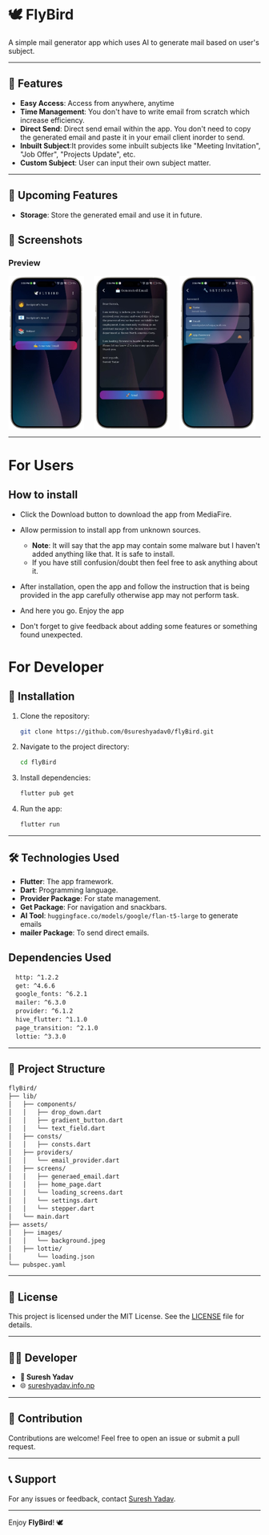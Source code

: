 # 🕊️ FlyBird

A simple mail generator app which uses AI to generate mail based on user's subject.

---

## 🌟 Features

- **Easy Access**: Access from anywhere, anytime
- **Time Management**: You don't have to write email from scratch which increase efficiency.
- **Direct Send**: Direct send email within the app. You don't need to copy the generated email and paste it in your email client inorder to send.
- **Inbuilt Subject**:It provides some inbuilt subjects like "Meeting Invitation", "Job Offer", "Projects Update", etc.
- **Custom Subject**: User can input their own subject matter.

---

## 🌟 Upcoming Features

- **Storage**: Store the generated email and use it in future.

## 📱 Screenshots

### Preview

<center>
<div style="display:flex;gap:20px;">
<img src="https://github.com/0sureshyadav0/flyBird/blob/master/assets/images/img1-removebg-preview.png?raw=true" height = "30%" width="30%">
<img src="https://github.com/0sureshyadav0/flyBird/blob/master/assets/images/img2-removebg-preview.png?raw=true" height = "30%" width="30%">
<img src="https://github.com/0sureshyadav0/flyBird/blob/master/assets/images/img3-removebg-preview.png?raw=true" height = "30%" width="30%">
</div>

</center>

---

# For Users

## How to install

- Click the Download button to download the app from MediaFire.
- Allow permission to install app from unknown sources.

  - **Note**: It will say that the app may contain some malware but I haven't added anything like that. It is safe to install.
  - If you have still confusion/doubt then feel free to ask anything about it.

- After installation, open the app and follow the instruction that is being provided in the app carefully otherwise app may not perform task.
- And here you go. Enjoy the app
- Don't forget to give feedback about adding some features or something found unexpected.

# For Developer

## 🚀 Installation

1. Clone the repository:

   ```bash
   git clone https://github.com/0sureshyadav0/flyBird.git
   ```

2. Navigate to the project directory:

   ```bash
   cd flyBird
   ```

3. Install dependencies:

   ```bash
   flutter pub get
   ```

4. Run the app:
   ```bash
   flutter run
   ```

---

## 🛠️ Technologies Used

- **Flutter**: The app framework.
- **Dart**: Programming language.
- **Provider Package**: For state management.
- **Get Package**: For navigation and snackbars.
- **AI Tool**: `huggingface.co/models/google/flan-t5-large` to generate emails
- **mailer Package**: To send direct emails.

## Dependencies Used

```bash
  http: ^1.2.2
  get: ^4.6.6
  google_fonts: ^6.2.1
  mailer: ^6.3.0
  provider: ^6.1.2
  hive_flutter: ^1.1.0
  page_transition: ^2.1.0
  lottie: ^3.3.0
```

---

## 📂 Project Structure

```plaintext
flyBird/
├── lib/
│   ├── components/
│   │   ├── drop_down.dart
│   │   ├── gradient_button.dart
│   │   └── text_field.dart
│   ├── consts/
│   │   ├── consts.dart
│   ├── providers/
│   │   └── email_provider.dart
│   ├── screens/
│   │   ├── generaed_email.dart
│   │   ├── home_page.dart
│   │   └── loading_screens.dart
│   │   └── settings.dart
│   │   └── stepper.dart
│   └── main.dart
├── assets/
│   ├── images/
│   │   └── background.jpeg
│   ├── lottie/
│       └── loading.json
└── pubspec.yaml
```

---

## 📄 License

This project is licensed under the MIT License. See the [LICENSE](https://github.com/0sureshyadav0/flyBird/blob/master/LICENSE.txt?raw=true) file for details.

---

## 🧑‍💻 Developer

- **🧔 Suresh Yadav**
- 🌐 [sureshyadav.info.np](http://sureshyadav.info.np)

---

## 🙌 Contribution

Contributions are welcome! Feel free to open an issue or submit a pull request.

---

## 📞 Support

For any issues or feedback, contact [Suresh Yadav](mailto:sureshyadav.info.np@gmail.com).

---

Enjoy **FlyBird**! 🕊️
